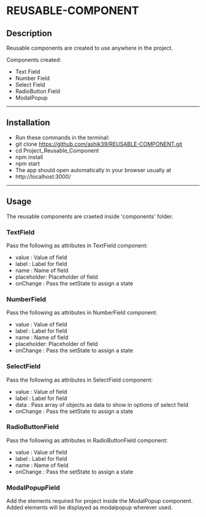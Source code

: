 # REUSABLE-COMPONENT

## Description

Reusable components are created to use anywhere in the project.

Components created:
 - Text Field
 - Number Field
 - Select Field
 - RadioButton Field
 - ModalPopup
 
---
 
## Installation

- Run these commands in the terminal:
- git clone https://github.com/ashik39/REUSABLE-COMPONENT.git
- cd Project_Reusable_Component
- npm install
- npm start
- The app should open automatically in your browser usually at 
- http://localhost:3000/

---

## Usage

The reusable components are craeted inside 'components' folder.

### TextField

Pass the following as attributes in TextField component:
  - value : Value of field
  - label : Label for field
  - name : Name of field
  - placeholder: Placeholder of field
  - onChange : Pass the setState to assign a state

### NumberField

Pass the following as attributes in NumberField component:
  - value : Value of field
  - label : Label for field
  - name : Name of field
  - placeholder: Placeholder of field
  - onChange : Pass the setState to assign a state

### SelectField

Pass the following as attributes in SelectField component:
  - value : Value of field
  - label : Label for field
  - data : Pass array of objects as data to show in options of select field
  - onChange : Pass the setState to assign a state

### RadioButtonField

Pass the following as attributes in RadioButtonField component:
  - value : Value of field
  - label : Label for field
  - name : Name of field
  - onChange : Pass the setState to assign a state

### ModalPopupField

Add the elements required for project inside the ModalPopup component. Added elements will be displayed as modalpopup wherever used.
